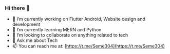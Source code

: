### Hi there 👋
- 🔭 I’m currently working on Flutter Android, Website design and development
- 🌱 I’m currently learning MERN and Python
- 👯 I’m looking to collaborate on anything related to tech
- 💬 Ask me about Tech
- 📫 You can reach me at: [https://t.me/Seme304](https://t.me/Seme304)
